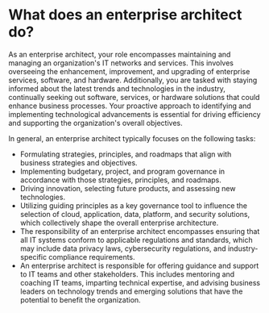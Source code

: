 # What does an enterprise architect do?

As an enterprise architect, your role encompasses maintaining and managing an organization's IT networks and services. This involves overseeing the enhancement, improvement, and upgrading of enterprise services, software, and hardware. Additionally, you are tasked with staying informed about the latest trends and technologies in the industry, continually seeking out software, services, or hardware solutions that could enhance business processes. Your proactive approach to identifying and implementing technological advancements is essential for driving efficiency and supporting the organization's overall objectives.


In general, an enterprise architect typically focuses on the following tasks:

* Formulating strategies, principles, and roadmaps that align with business strategies and objectives.
* Implementing budgetary, project, and program governance in accordance with those strategies, principles, and roadmaps.
* Driving innovation, selecting future products, and assessing new technologies.
* Utilizing guiding principles as a key governance tool to influence the selection of cloud, application, data, platform, and security solutions, which collectively shape the overall enterprise architecture.
* The responsibility of an enterprise architect encompasses ensuring that all IT systems conform to applicable regulations and standards, which may include data privacy laws, cybersecurity regulations, and industry-specific compliance requirements.
* An enterprise architect is responsible for offering guidance and support to IT teams and other stakeholders. This includes mentoring and coaching IT teams, imparting technical expertise, and advising business leaders on technology trends and emerging solutions that have the potential to benefit the organization.
